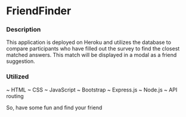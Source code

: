# FriendFinder

### Description
This application is deployed on Heroku and utilizes the database to compare participants who have filled out the survey to find the closest matched answers. This match will be displayed in a modal as a friend suggestion.  

### Utilized
~ HTML
~ CSS
~ JavaScript
~ Bootstrap
~ Express.js
~ Node.js
~ API routing

So, have some fun and find your friend
